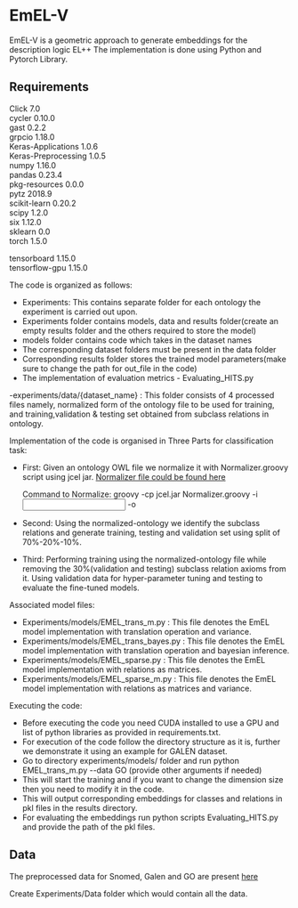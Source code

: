 # EmEL-V
EmEL-V is a geometric approach to generate embeddings for the description logic EL++
The implementation is done using Python and Pytorch Library.

## Requirements      
Click 7.0    
cycler 0.10.0    
gast 0.2.2    
grpcio 1.18.0    
Keras-Applications 1.0.6    
Keras-Preprocessing 1.0.5    
numpy 1.16.0    
pandas 0.23.4    
pkg-resources 0.0.0         
pytz 2018.9    
scikit-learn 0.20.2    
scipy 1.2.0    
six 1.12.0     
sklearn 0.0  
torch 1.5.0

tensorboard 1.15.0     
tensorflow-gpu 1.15.0 

The code is organized as follows:
- Experiments: This contains separate folder for each ontology the experiment is carried out upon.
- Experiments folder contains models, data and results folder(create an empty results folder and the others required to store the model)
- models folder contains code which takes in the dataset names
- The corresponding dataset folders must be present in the data folder
- Corresponding results folder stores the trained model parameters(make sure to change the path for out_file in the code)
- The implementation of evaluation metrics - Evaluating_HITS.py

-experiments/data/{dataset_name} : This folder consists of 4 processed files namely, normalized form of the ontology file
to be used for training, and training,validation & testing set obtained from subclass relations in ontology.


Implementation of the code is organised in Three Parts for classification task:

- First: Given an ontology OWL file we normalize it with Normalizer.groovy script using jcel jar. [Normalizer file could be found here](https://github.com/bio-ontology-research-group/el-embeddings)

	Command to Normalize: groovy -cp jcel.jar Normalizer.groovy -i <Input OWL ontology> -o <Output normalized-ontology> 
	
- Second: Using the normalized-ontology we identify the subclass relations and generate training, testing and validation set using
		   split of 70%-20%-10%.

- Third: Performing training using the normalized-ontology file while removing the 30%(validation and testing) subclass relation axioms from it.
		Using validation data for hyper-parameter tuning and testing to evaluate the fine-tuned models.
		
Associated model files:
- Experiments/models/EMEL_trans_m.py : This file denotes the EmEL model implementation with translation operation and variance.
- Experiments/models/EMEL_trans_bayes.py : This file denotes the EmEL model implementation with translation operation and bayesian inference.
- Experiments/models/EMEL_sparse.py : This file denotes the EmEL model implementation with relations as matrices.
- Experiments/models/EMEL_sparse_m.py : This file denotes the EmEL model implementation with relations as matrices and variance.
	
	
Executing the code:
- Before executing the code you need CUDA installed to use a GPU and list of python libraries as provided in requirements.txt.
- For execution of the code follow the directory structure as it is, further we demonstrate it using an example for GALEN dataset.
- Go to directory experiments/models/ folder and run python EMEL_trans_m.py --data GO (provide other arguments if needed)
- This will start the training and if you want to change the dimension size then you need to modify it in the code. 
- This will output corresponding embeddings for classes and relations in pkl files in the results directory.
- For evaluating the embeddings run python scripts Evaluating_HITS.py and provide the path of the pkl files.

## Data

The preprocessed data for Snomed, Galen and GO are present [here](https://doi.org/10.5281/zenodo.7023568)
	
Create Experiments/Data folder which would contain all the data.


